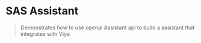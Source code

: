 # SAS Assistant

> Demonstrates how to use openai Assistant api to build a assistant that integrates with Viya

